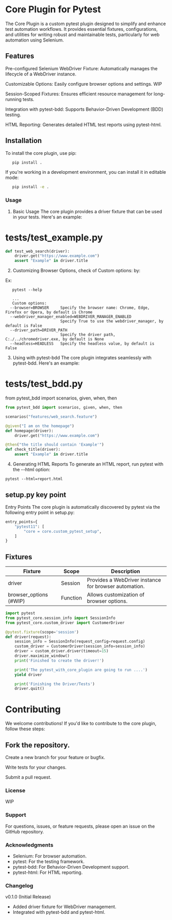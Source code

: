 # Core Plugin for Pytest
The Core Plugin is a custom pytest plugin designed to simplify and enhance test automation workflows. It provides essential fixtures, configurations, and utilities for writing robust and maintainable tests, particularly for web automation using Selenium.

## Features
Pre-configured Selenium WebDriver Fixture: Automatically manages the lifecycle of a WebDriver instance.

Customizable Options: Easily configure browser options and settings. WIP

Session-Scoped Fixtures: Ensures efficient resource management for long-running tests.

Integration with pytest-bdd: Supports Behavior-Driven Development (BDD) testing.

HTML Reporting: Generates detailed HTML test reports using pytest-html.

## Installation


To install the core plugin, use pip:

``` bash
   pip install .    
```
If you're working in a development environment, you can install it in editable mode:

``` bash
   pip install -e .    
```

### Usage
1. Basic Usage
The core plugin provides a driver fixture that can be used in your tests. Here's an example:

# tests/test_example.py
``` python
def test_web_search(driver):
    driver.get("https://www.example.com")
    assert "Example" in driver.title

```

2. Customizing Browser Options, check of Custom options: by:

Ex:
```
   pytest --help
   
   ...
   Custom options:
  --browser=BROWSER     Specify the browser name: Chrome, Edge, Firefox or Opera, by default is Chrome
  --webdriver_manager_enabled=WEBDRIVER_MANAGER_ENABLED
                        Specify True to use the webdriver_manager, by default is False
  --driver_path=DRIVER_PATH
                        Specify the driver path, C:./../chromedriver.exe, by default is None
  --headless=HEADLESS   Specify the headless value, by default is False

```


3. Using with pytest-bdd
The core plugin integrates seamlessly with pytest-bdd. Here's an example:


# tests/test_bdd.py
from pytest_bdd import scenarios, given, when, then

```python
from pytest_bdd import scenarios, given, when, then

scenarios("features/web_search.feature")

@given("I am on the homepage")
def homepage(driver):
    driver.get("https://www.example.com")

@then("the title should contain 'Example'")
def check_title(driver):
    assert "Example" in driver.title
```


4. Generating HTML Reports
To generate an HTML report, run pytest with the --html option:

```
pytest --html=report.html
```
## setup.py key point
Entry Points
The core plugin is automatically discovered by pytest via the following entry point in setup.py:

```python
entry_points={
    "pytest11": [
        "core = core.custom_pytest_setup",
    ]
}

```
##  Fixtures
| Fixture                | Scope      | Description |
|------------------------|------------|-------------|
| driver                 | Session    |Provides a WebDriver instance for browser automation.|
| browser_options (#WIP) | Function   |Allows customization of browser options.|
```python
import pytest
from pytest_core.session_info import SessionInfo
from pytest_core.custom_driver import CustomerDriver

@pytest.fixture(scope='session')
def driver(request):
    session_info = SessionInfo(request_config=request.config)
    custom_driver = CustomerDriver(session_info=session_info)
    driver = custom_driver.driver(timeout=15)
    driver.maximize_window()
    print('Finished to create the driver!')

    print('The pytest_with_core_plugin are going to run ....')
    yield driver

    print('Finishing the Driver/Tests')
    driver.quit()
```

# Contributing
We welcome contributions! If you'd like to contribute to the core plugin, follow these steps:

## Fork the repository.

Create a new branch for your feature or bugfix.

Write tests for your changes.

Submit a pull request.

### License
WIP

### Support
For questions, issues, or feature requests, please open an issue on the GitHub repository.

### Acknowledgments
- Selenium: For browser automation. 
- pytest: For the testing framework. 
- pytest-bdd: For Behavior-Driven Development support. 
- pytest-html: For HTML reporting.

### Changelog
v0.1.0 (Initial Release)
- Added driver fixture for WebDriver management. 
- Integrated with pytest-bdd and pytest-html.